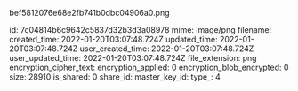 bef5812076e68e2fb741b0dbc04906a0.png

id: 7c04814b6c9642c5837d32b3d3a08978
mime: image/png
filename: 
created_time: 2022-01-20T03:07:48.724Z
updated_time: 2022-01-20T03:07:48.724Z
user_created_time: 2022-01-20T03:07:48.724Z
user_updated_time: 2022-01-20T03:07:48.724Z
file_extension: png
encryption_cipher_text: 
encryption_applied: 0
encryption_blob_encrypted: 0
size: 28910
is_shared: 0
share_id: 
master_key_id: 
type_: 4